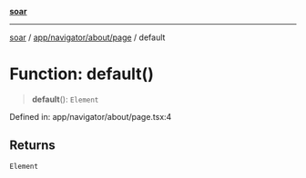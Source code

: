 [**soar**](../../../../../README.md)

***

[soar](../../../../../modules.md) / [app/navigator/about/page](../README.md) / default

# Function: default()

> **default**(): `Element`

Defined in: app/navigator/about/page.tsx:4

## Returns

`Element`
